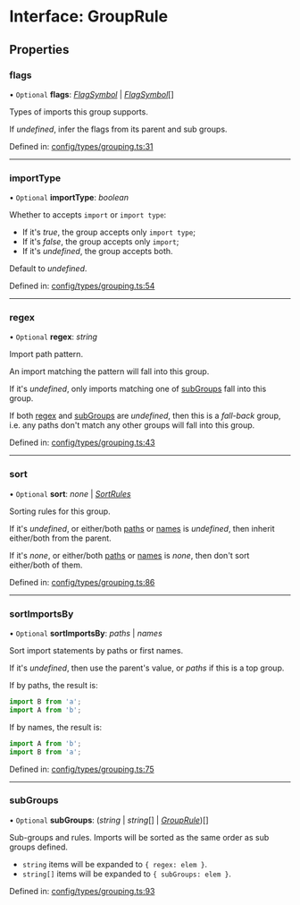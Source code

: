 # Interface: GroupRule

## Properties

### flags

• `Optional` **flags**: [*FlagSymbol*](../README.md#flagsymbol) \| [*FlagSymbol*](../README.md#flagsymbol)[]

Types of imports this group supports.

If _undefined_, infer the flags from its parent and sub groups.

Defined in: [config/types/grouping.ts:31](https://github.com/daidodo/format-imports/blob/777aadc/src/lib/config/types/grouping.ts#L31)

___

### importType

• `Optional` **importType**: *boolean*

Whether to accepts `import` or `import type`:

- If it's _true_, the group accepts only `import type`;
- If it's _false_, the group accepts only `import`;
- If it's _undefined_, the group accepts both.

Default to _undefined_.

Defined in: [config/types/grouping.ts:54](https://github.com/daidodo/format-imports/blob/777aadc/src/lib/config/types/grouping.ts#L54)

___

### regex

• `Optional` **regex**: *string*

Import path pattern.

An import matching the pattern will fall into this group.

If it's _undefined_, only imports matching one of [subGroups](#subGroups) fall into this group.

If both [regex](#regex) and [subGroups](#subGroups) are _undefined_, then this is a _fall-back_ group,
i.e. any paths don't match any other groups will fall into this group.

Defined in: [config/types/grouping.ts:43](https://github.com/daidodo/format-imports/blob/777aadc/src/lib/config/types/grouping.ts#L43)

___

### sort

• `Optional` **sort**: *none* \| [*SortRules*](sortrules.md)

Sorting rules for this group.

If it's _undefined_, or either/both [paths](sortrules.md#paths) or [names](sortrules.md#names) is
_undefined_, then inherit either/both from the parent.

If it's _none_, or either/both [paths](sortrules.md#paths) or [names](sortrules.md#names) is
_none_, then don't sort either/both of them.

Defined in: [config/types/grouping.ts:86](https://github.com/daidodo/format-imports/blob/777aadc/src/lib/config/types/grouping.ts#L86)

___

### sortImportsBy

• `Optional` **sortImportsBy**: *paths* \| *names*

Sort import statements by paths or first names.

If it's _undefined_, then use the parent's value, or _paths_ if this is a top group.

If by paths, the result is:

```ts
import B from 'a';
import A from 'b';
```

If by names, the result is:

```ts
import A from 'b';
import B from 'a';
```

Defined in: [config/types/grouping.ts:75](https://github.com/daidodo/format-imports/blob/777aadc/src/lib/config/types/grouping.ts#L75)

___

### subGroups

• `Optional` **subGroups**: (*string* \| *string*[] \| [*GroupRule*](grouprule.md))[]

Sub-groups and rules. Imports will be sorted as the same order as sub groups defined.
- `string` items will be expanded to `{ regex: elem }`.
- `string[]` items will be expanded to `{ subGroups: elem }`.

Defined in: [config/types/grouping.ts:93](https://github.com/daidodo/format-imports/blob/777aadc/src/lib/config/types/grouping.ts#L93)
